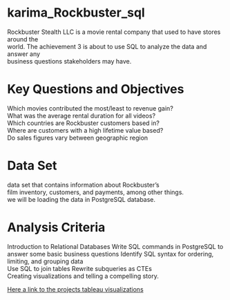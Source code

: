 # karima_Rockbuster_sql
Rockbuster  Stealth  LLC  is  a  movie  rental  company  that  used  to  have  stores  around  the   
world.
The achievement 3 is about to use  SQL  to  analyze  the  data  and  answer  any   
 business  questions stakeholders may  have. 
 # Key  Questions  and  Objectives  
  Which  movies  contributed  the  most/least  to  revenue  gain?     
  What  was  the  average  rental  duration  for  all  videos?   
  Which  countries  are  Rockbuster  customers  based  in?   
  Where  are  customers  with  a  high  lifetime  value  based?   
  Do  sales  figures  vary  between  geographic  region
# Data  Set  
  data  set  that  contains  information  about  Rockbuster’s   
  film  inventory,  customers,  and  payments,  among  other  things.  
  we will be loading the data in   PostgreSQL  database.
   # Analysis  Criteria 
  Introduction  to  Relational  Databases 
  Write  SQL  commands  in  PostgreSQL  to  answer  some  basic  business  questions 
  Identify  SQL  syntax  for  ordering,  limiting,  and  grouping  data  
  Use  SQL  to  join  tables 
  Rewrite  subqueries  as  CTEs  
  Creating  visualizations  and  telling a compelling  story.  

 [Here a link to the projects tableau visualizations](https://public.tableau.com/app/profile/karima.rahmouni/vizzes)
